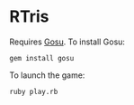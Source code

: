 RTris
===

Requires [Gosu](http://www.libgosu.org/). To install Gosu:

	gem install gosu

To launch the game:

	ruby play.rb

